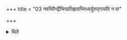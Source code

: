 +++
title = "03 नवभिरैन्द्रीभिरप्रतिहृताभिरध्वर्युरुद्गायति न वा"

+++

<details><summary>थिते</summary>

3. The Adhvaryu sings nine verses belonging to Indra, without Pratihāra; or rather he does not sing at all.  
</details>
